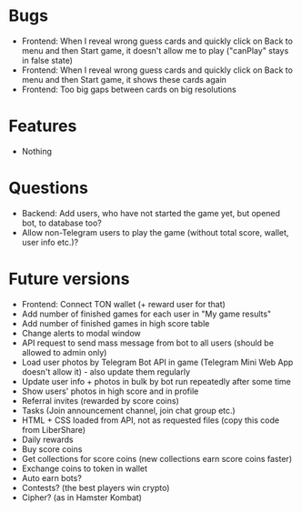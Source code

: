# Bugs
- Frontend: When I reveal wrong guess cards and quickly click on Back to menu and then Start game, it doesn't allow me to play ("canPlay" stays in false state)
- Frontend: When I reveal wrong guess cards and quickly click on Back to menu and then Start game, it shows these cards again
- Frontend: Too big gaps between cards on big resolutions

# Features
- Nothing

# Questions
- Backend: Add users, who have not started the game yet, but opened bot, to database too?
- Allow non-Telegram users to play the game (without total score, wallet, user info etc.)?

# Future versions
- Frontend: Connect TON wallet (+ reward user for that)
- Add number of finished games for each user in "My game results"
- Add number of finished games in high score table
- Change alerts to modal window
- API request to send mass message from bot to all users (should be allowed to admin only)
- Load user photos by Telegram Bot API in game (Telegram Mini Web App doesn't allow it) - also update them regularly
- Update user info + photos in bulk by bot run repeatedly after some time
- Show users' photos in high score and in profile
- Referral invites (rewarded by score coins)
- Tasks (Join announcement channel, join chat group etc.)
- HTML + CSS loaded from API, not as requested files (copy this code from LiberShare)
- Daily rewards
- Buy score coins
- Get collections for score coins (new collections earn score coins faster)
- Exchange coins to token in wallet
- Auto earn bots?
- Contests? (the best players win crypto)
- Cipher? (as in Hamster Kombat)
